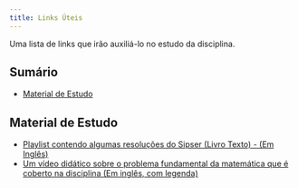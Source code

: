 ```yaml
---
title: Links Úteis
---
```


Uma lista de links que irão auxiliá-lo no estudo da disciplina.

## Sumário

- [Material de Estudo](#material-de-estudo)

## Material de Estudo
- [Playlist contendo algumas resoluções do Sipser (Livro Texto) - (Em Inglês)](https://www.youtube.com/playlist?list=PLylTVsqZiRXPlxS44-qkoyruEuF13V7Qs)
- [Um vídeo didático sobre o problema fundamental da matemática que é coberto na disciplina (Em inglês, com legenda)](https://www.youtube.com/watch?v=HeQX2HjkcNo)